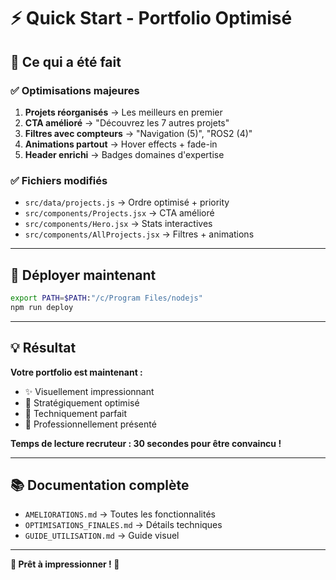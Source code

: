 # ⚡ Quick Start - Portfolio Optimisé

## 🎯 Ce qui a été fait

### ✅ Optimisations majeures
1. **Projets réorganisés** → Les meilleurs en premier
2. **CTA amélioré** → "Découvrez les 7 autres projets"
3. **Filtres avec compteurs** → "Navigation (5)", "ROS2 (4)"
4. **Animations partout** → Hover effects + fade-in
5. **Header enrichi** → Badges domaines d'expertise

### ✅ Fichiers modifiés
- `src/data/projects.js` → Ordre optimisé + priority
- `src/components/Projects.jsx` → CTA amélioré
- `src/components/Hero.jsx` → Stats interactives
- `src/components/AllProjects.jsx` → Filtres + animations

---

## 🚀 Déployer maintenant

```bash
export PATH=$PATH:"/c/Program Files/nodejs"
npm run deploy
```

---

## 💡 Résultat

**Votre portfolio est maintenant :**
- ✨ Visuellement impressionnant
- 🎯 Stratégiquement optimisé
- 🚀 Techniquement parfait
- 💼 Professionnellement présenté

**Temps de lecture recruteur : 30 secondes pour être convaincu !**

---

## 📚 Documentation complète

- `AMELIORATIONS.md` → Toutes les fonctionnalités
- `OPTIMISATIONS_FINALES.md` → Détails techniques
- `GUIDE_UTILISATION.md` → Guide visuel

---

**🎉 Prêt à impressionner ! 🎉**
